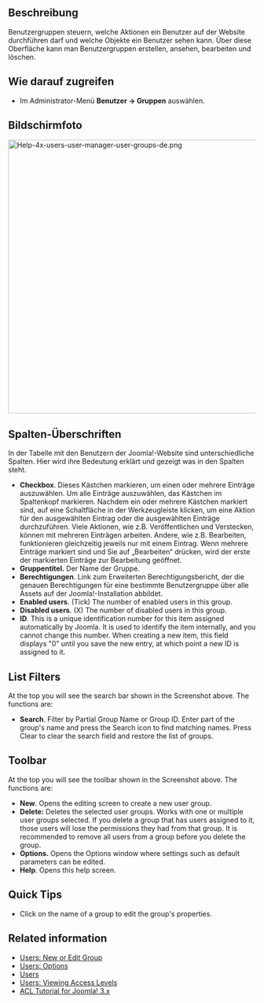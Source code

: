 <!-- Filename: Help4.x:Users:_Groups / Display title: Benutzer: Gruppen -->

## Beschreibung

Benutzergruppen steuern, welche Aktionen ein Benutzer auf der Website
durchführen darf und welche Objekte ein Benutzer sehen kann. Über diese
Oberfläche kann man Benutzergruppen erstellen, ansehen, bearbeiten und
löschen.

## Wie darauf zugreifen

- Im Administrator-Menü **Benutzer **→** Gruppen** auswählen.

## Bildschirmfoto

<img
src="https://docs.joomla.org/images/thumb/d/de/Help-4x-users-user-manager-user-groups-de.png/800px-Help-4x-users-user-manager-user-groups-de.png"
decoding="async"
srcset="https://docs.joomla.org/images/thumb/d/de/Help-4x-users-user-manager-user-groups-de.png/1200px-Help-4x-users-user-manager-user-groups-de.png 1.5x, https://docs.joomla.org/images/d/de/Help-4x-users-user-manager-user-groups-de.png 2x"
data-file-width="1228" data-file-height="855" width="800" height="557"
alt="Help-4x-users-user-manager-user-groups-de.png" />

## Spalten-Überschriften

In der Tabelle mit den Benutzern der Joomla!-Website sind
unterschiedliche Spalten. Hier wird ihre Bedeutung erklärt und gezeigt
was in den Spalten steht.

- **Checkbox**. Dieses Kästchen markieren, um einen oder mehrere
  Einträge auszuwählen. Um alle Einträge auszuwählen, das Kästchen im
  Spaltenkopf markieren. Nachdem ein oder mehrere Kästchen markiert
  sind, auf eine Schaltfläche in der Werkzeugleiste klicken, um eine
  Aktion für den ausgewählten Eintrag oder die ausgewählten Einträge
  durchzuführen. Viele Aktionen, wie z.B. Veröffentlichen und
  Verstecken, können mit mehreren Einträgen arbeiten. Andere, wie z.B.
  Bearbeiten, funktionieren gleichzeitig jeweils nur mit einem Eintrag.
  Wenn mehrere Einträge markiert sind und Sie auf „Bearbeiten“ drücken,
  wird der erste der markierten Einträge zur Bearbeitung geöffnet.
- **Gruppentitel.** Der Name der Gruppe.
- **Berechtigungen**. Link zum Erweiterten Berechtigungsbericht, der die
  genauen Berechtigungen für eine bestimmte Benutzergruppe über alle
  Assets auf der Joomla!-Installation abbildet.
- **Enabled users**. (Tick) The number of enabled users in this group.
- **Disabled users**. (X) The number of disabled users in this group.
- **ID**. This is a unique identification number for this item assigned
  automatically by Joomla. It is used to identify the item internally,
  and you cannot change this number. When creating a new item, this
  field displays "0" until you save the new entry, at which point a new
  ID is assigned to it.

## List Filters

At the top you will see the search bar shown in the Screenshot above.
The functions are:

- **Search**. Filter by Partial Group Name or Group ID. Enter part of
  the group's name and press the Search icon to find matching names.
  Press Clear to clear the search field and restore the list of groups.

## Toolbar

At the top you will see the toolbar shown in the Screenshot above. The
functions are:

- **New**. Opens the editing screen to create a new user group.
- **Delete:** Deletes the selected user groups. Works with one or
  multiple user groups selected. If you delete a group that has users
  assigned to it, those users will lose the permissions they had from
  that group. It is recommended to remove all users from a group before
  you delete the group.
- **Options.** Opens the Options window where settings such as default
  parameters can be edited.
- **Help**. Opens this help screen.

## Quick Tips

- Click on the name of a group to edit the group's properties.

## Related information

- [Users: New or Edit
  Group](https://docs.joomla.org/Help4.x:Users:_New_or_Edit_Group/en "Help4.x:Users: New or Edit Group/en")
- [Users:
  Options](https://docs.joomla.org/Help4.x:Users:_Options/en "Help4.x:Users: Options/en")
- [Users](https://docs.joomla.org/Help4.x:Users/en "Help4.x:Users/en")
- [Users: Viewing Access
  Levels](https://docs.joomla.org/Help4.x:Users:_Viewing_Access_Levels/en "Help4.x:Users: Viewing Access Levels/en")
- [ACL Tutorial for Joomla!
  3.x](https://docs.joomla.org/J3.x:Access_Control_List_Tutorial/en "J3.x:Access Control List Tutorial/en")
